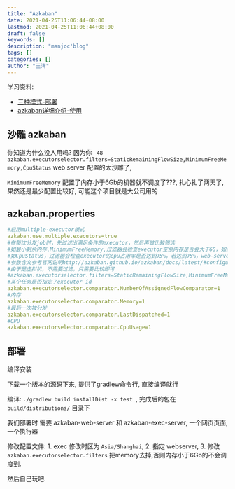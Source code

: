 ```yaml
---
title: "Azkaban"
date: 2021-04-25T11:06:44+08:00
lastmod: 2021-04-25T11:06:44+08:00
draft: false
keywords: []
description: "manjoc'blog"
tags: []
categories: []
author: "王清"
---
```


学习资料:

- [三种模式-部署](https://blog.csdn.net/wangpei1949/article/details/79521722)
- [azkaban详细介绍-使用](https://blog.csdn.net/clypm/article/details/79076801)

## 沙雕 azkaban

你知道为什么没人用吗? 因为你 ` 48 azkaban.executorselector.filters=StaticRemainingFlowSize,MinimumFreeMemory,CpuStatus` web server 配置的太沙雕了, 

`MinimumFreeMemory` 配置了内存小于6Gb的机器就不调度了???, 扎心扎了两天了, 果然还是最少配置比较好, 可能这个项目就是大公司用的

## azkaban.properties

```yaml
#启用multiple-executor模式
azkaban.use.multiple.executors=true
#在每次分发job时，先过滤出满足条件的executor，然后再做比较筛选
#如最小剩余内存,MinimumFreeMemory,过滤器会检查executor空余内存是否会大于6G，如果不足6G，则web-server不会将任务交由该executor执行。可参考Azkaban Github源码
#如CpuStatus，过滤器会检查executor的cpu占用率是否达到95%，若达到95%，web-server也不会将任务交给该executor执行。可参考Azkaban Github源码。
#参数含义参考官网说明http://azkaban.github.io/azkaban/docs/latest/#configuration
#由于是虚拟机，不需要过滤，只需要比较即可
#azkaban.executorselector.filters=StaticRemainingFlowSize,MinimumFreeMemory,CpuStatus
#某个任务是否指定了executor id
azkaban.executorselector.comparator.NumberOfAssignedFlowComparator=1
#内存
azkaban.executorselector.comparator.Memory=1
#最后一次被分发
azkaban.executorselector.comparator.LastDispatched=1
#CPU
azkaban.executorselector.comparator.CpuUsage=1
```

## 部署

编译安装

下载一个版本的源码下来, 提供了gradlew命令行, 直接编译就行

 编译: `./gradlew build installDist -x test `, 完成后的包在 `build/distributions/` 目录下

我们部署时 需要 azkaban-web-server 和 azkaban-exec-server, 一个网页页面, 一个执行器

修改配置文件: 1. exec 修改时区为 `Asia/Shanghai`, 2. 指定 webserver, 3. 修改 `azkaban.executorselector.filters` 把memory去掉,否则内存小于6Gb的不会调度到.

然后自己玩吧.
